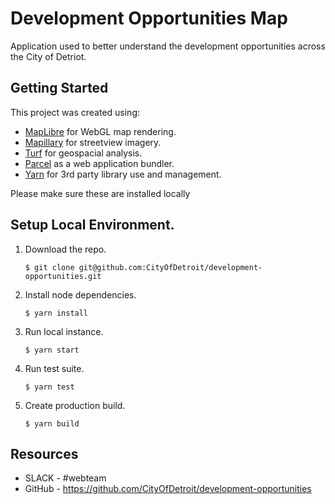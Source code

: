 # Development Opportunities Map

Application used to better understand the development opportunities across the City of Detriot.

## Getting Started

This project was created using:
 - [MapLibre](https://github.com/maplibre/maplibre-gl-js) for WebGL map rendering.
 - [Mapillary](https://www.mapillary.com/) for streetview imagery.
 - [Turf](https://turfjs.org/) for geospacial analysis.
 - [Parcel](https://parceljs.org/) as a web application bundler.
 - [Yarn](https://yarnpkg.com/en/) for 3rd party library use and management.

Please make sure these are installed locally

## Setup Local Environment.

1. Download the repo.
    ```
    $ git clone git@github.com:CityOfDetroit/development-opportunities.git
    ```
2. Install node dependencies.

    ```
    $ yarn install
    ```

3. Run local instance.
    ```
    $ yarn start
    ```

4. Run test suite.
    ```
    $ yarn test
    ```

4. Create production build.
    ```
    $ yarn build
    ```
## Resources

* SLACK - #webteam
* GitHub - https://github.com/CityOfDetroit/development-opportunities
